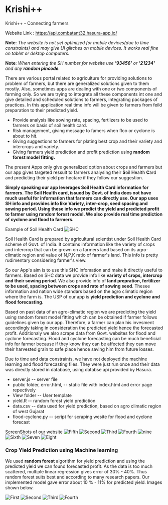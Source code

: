 # Krishi++
Krishi++ - Connecting farmers

Website Link : https://api.combatant32.hasura-app.io/

**Note**: _The website is not yet optimized for mobile devices(due to time constraints) and may give UI glitches on mobile devices. It works real fine on tablet or dektop computers._ 

**Note**: _When entering the SH number for website use **'93456'** or **'21234'** and any **random pincode**._

There are various portal related to agriculture for providing solutions to problem of farmers, but there are generalized solutions given to them mostly. Also, sometimes apps are dealing with one or two components of farming only. So we are trying to integrate all these components int one and give detailed and scheduled solutions to farmers, integrating packages of practices. In this application real time info will be given to farmers from feild preparation to their predicted yield.

* Provide analysis like sowing rate, spacing, fertlizers to be used to farmers on basis of soil health card.
* Risk management, giving message to famers when floo or cyclone is about to hit.
* Giving suggestions to farmers for plating best crop and their variety and intercrops and variety.
* Giving farmers yield prediction and profit prediction using **random forest model fitting.**

The present Apps only give generalized option about crops and farmers but our app gives targeted ressult to farmers analysing their **S**oil **H**ealth **C**ard and predicting their yield per hectare if they follow our suggestion. 

**Simply speaking our app leverages Soil Health Card information for farmers. The Soil Health card, issued by Govt. of India does not have much useful for information that farmers can directly use. Our app uses SH info and provides info like Variety, inter-crop, seed spacing and sowing period. Using these info we predict the yield and predicted profit to farmer using random forest model. We also provide real time prediction of cyclone and flood to farmers.**

Example of Soil Health Card
![SHC](http://www.soilhealth.dac.gov.in/Content/blue/soil/assets/img/slider/slider5.png)
 
Soil Health Card is prepared by agricultural scientist under Soil Health Card scheme of Govt. of India. It contains information like the variety of crops and intercrop that can be grown on a farmers land based on its agro-climatic region and value of N,P,K ratio of farmer's land. This info is pretty rudimentary considering farmer's view.

So our App's aim is to use this SHC infomation and make it directly useful to farmers. Based on SHC data we provide info like **variety of crops, intercrop and their sowing period**. We also provide info of **land prepration, fertilizer to be used, spacing between crops and rate of sowing seed**. Thesee information and nation wide standars based on the agro climatic region where the farm is. The USP of our app is **yield prediction and cyclone and flood forecasting**.

Based on past data of an agro-climatic region we are predicting the yield using random forest model fitting which can be obtained if farmer follows guidelines given by our app. Therefore, a farmer can plan his invesment accordingly taking in consideration the predicted yield hence the forecasted profit. Additionaly we also scrape data from Govt. websites for flood and cyclone forecasting. Flood and cyclone forecasting can be much beneficial info for farmer because if they know they can be affected they can move their harvested grain to safe place hence saving him from future losses.

Due to time and data constraints, we have not deployed the machine learning and flood forecasting files. They were just run once and their data was directly stored in database, using databse api provided by Hasura.

* server.js -- server file
* public folder, error.html, -- static file with index.html and error page repectively
* View folder -- User template 
* yield.R -- random forest yield prediction
* data.csv -- data used for yield prediction, based on agro climatic region of west Gujarat
* flood-cyclone.py -- script for scraping wesite for flood and cyclone forecast

ScreenShots of our website
![Fifth](https://raw.githubusercontent.com/geekychaser/krishiplusplus/master/images/2.png)
![Second](https://raw.githubusercontent.com/geekychaser/krishiplusplus/master/images/3.png)
![Third](https://raw.githubusercontent.com/geekychaser/krishiplusplus/master/images/4.png)
![Fourth](https://raw.githubusercontent.com/geekychaser/krishiplusplus/master/images/5.png)
![nine](https://raw.githubusercontent.com/geekychaser/krishiplusplus/master/images/6.png)
![Sixth](https://raw.githubusercontent.com/geekychaser/krishiplusplus/master/images/7.png)
![Seven](https://raw.githubusercontent.com/geekychaser/krishiplusplus/master/images/8.png)
![Eight](https://raw.githubusercontent.com/geekychaser/krishiplusplus/master/images/9.png)

### Crop Yield Prediction using Machine learning
We used **random forest** algorithm for yield prediction and using the predicted yield we can found forecasted profit. As the data is too much scattered, multiple linear regression gives error of 30% - 40%. Thus random forest suits best and according to many research papers. Our implemented model gave error about 10 % - 11% for predicted yield. Images shown below.

![First](https://raw.githubusercontent.com/geekychaser/krishiplusplus/master/images/s4.png)
![Second](https://raw.githubusercontent.com/geekychaser/krishiplusplus/master/images/s1.png)
![Third](https://raw.githubusercontent.com/geekychaser/krishiplusplus/master/images/s2.png)
![Fourth](https://raw.githubusercontent.com/geekychaser/krishiplusplus/master/images/s3.png)

